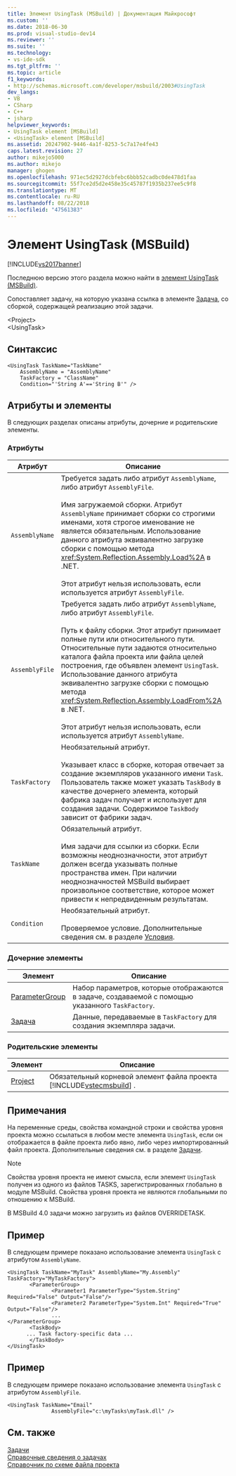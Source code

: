 ```yaml
---
title: Элемент UsingTask (MSBuild) | Документация Майкрософт
ms.custom: ''
ms.date: 2018-06-30
ms.prod: visual-studio-dev14
ms.reviewer: ''
ms.suite: ''
ms.technology:
- vs-ide-sdk
ms.tgt_pltfrm: ''
ms.topic: article
f1_keywords:
- http://schemas.microsoft.com/developer/msbuild/2003#UsingTask
dev_langs:
- VB
- CSharp
- C++
- jsharp
helpviewer_keywords:
- UsingTask element [MSBuild]
- <UsingTask> element [MSBuild]
ms.assetid: 20247902-9446-4a1f-8253-5c7a17e4fe43
caps.latest.revision: 27
author: mikejo5000
ms.author: mikejo
manager: ghogen
ms.openlocfilehash: 971ec5d2927dcbfebc6bbb52cadbc0de478d1faa
ms.sourcegitcommit: 55f7ce2d5d2e458e35c45787f1935b237ee5c9f8
ms.translationtype: MT
ms.contentlocale: ru-RU
ms.lasthandoff: 08/22/2018
ms.locfileid: "47561383"
---
```

# <a name="usingtask-element-msbuild"></a>Элемент UsingTask (MSBuild)
[!INCLUDE[vs2017banner](../includes/vs2017banner.md)]

Последнюю версию этого раздела можно найти в [элемент UsingTask (MSBuild)](https://docs.microsoft.com/visualstudio/msbuild/usingtask-element-msbuild).  
  
  
Сопоставляет задачу, на которую указана ссылка в элементе [Задача](../msbuild/task-element-msbuild.md), со сборкой, содержащей реализацию этой задачи.  
  
 \<Project>  
 \<UsingTask>  
  
## <a name="syntax"></a>Синтаксис  
  
```  
<UsingTask TaskName="TaskName"  
    AssemblyName = "AssemblyName"   
    TaskFactory = "ClassName"  
    Condition="'String A'=='String B'" />  
```  
  
## <a name="attributes-and-elements"></a>Атрибуты и элементы  
 В следующих разделах описаны атрибуты, дочерние и родительские элементы.  
  
### <a name="attributes"></a>Атрибуты  
  
|Атрибут|Описание|  
|---------------|-----------------|  
|`AssemblyName`|Требуется задать либо атрибут `AssemblyName`, либо атрибут `AssemblyFile`.<br /><br /> Имя загружаемой сборки. Атрибут `AssemblyName` принимает сборки со строгими именами, хотя строгое именование не является обязательным. Использование данного атрибута эквивалентно загрузке сборки с помощью метода <xref:System.Reflection.Assembly.Load%2A> в .NET.<br /><br /> Этот атрибут нельзя использовать, если используется атрибут `AssemblyFile`.|  
|`AssemblyFile`|Требуется задать либо атрибут `AssemblyName`, либо атрибут `AssemblyFile`.<br /><br /> Путь к файлу сборки. Этот атрибут принимает полные пути или относительного пути. Относительные пути задаются относительно каталога файла проекта или файла целей построения, где объявлен элемент `UsingTask`. Использование данного атрибута эквивалентно загрузке сборки с помощью метода <xref:System.Reflection.Assembly.LoadFrom%2A> в .NET.<br /><br /> Этот атрибут нельзя использовать, если используется атрибут `AssemblyName`.|  
|`TaskFactory`|Необязательный атрибут.<br /><br /> Указывает класс в сборке, которая отвечает за создание экземпляров указанного имени `Task`.  Пользователь также может указать `TaskBody` в качестве дочернего элемента, который фабрика задач получает и использует для создания задачи. Содержимое `TaskBody` зависит от фабрики задач.|  
|`TaskName`|Обязательный атрибут.<br /><br /> Имя задачи для ссылки из сборки. Если возможны неоднозначности, этот атрибут должен всегда указывать полные пространства имен. При наличии неоднозначностей MSBuild выбирает произвольное соответствие, которое может привести к непредвиденным результатам.|  
|`Condition`|Необязательный атрибут.<br /><br /> Проверяемое условие. Дополнительные сведения см. в разделе [Условия](../msbuild/msbuild-conditions.md).|  
  
### <a name="child-elements"></a>Дочерние элементы  
  
|Элемент|Описание|  
|-------------|-----------------|  
|[ParameterGroup](../msbuild/parametergroup-element.md)|Набор параметров, которые отображаются в задаче, создаваемой с помощью указанного `TaskFactory`.|  
|[Задача](../msbuild/task-element-msbuild.md)|Данные, передаваемые в `TaskFactory` для создания экземпляра задачи.|  
  
### <a name="parent-elements"></a>Родительские элементы  
  
|Элемент|Описание|  
|-------------|-----------------|  
|[Project](../msbuild/project-element-msbuild.md)|Обязательный корневой элемент файла проекта [!INCLUDE[vstecmsbuild](../includes/vstecmsbuild-md.md)] .|  
  
## <a name="remarks"></a>Примечания  
 На переменные среды, свойства командной строки и свойства уровня проекта можно ссылаться в любом месте элемента `UsingTask`, если он отображается в файле проекта либо явно, либо через импортированный файл проекта. Дополнительные сведения см. в разделе [Задачи](../msbuild/msbuild-tasks.md).  
  
> [!NOTE]
>  Свойства уровня проекта не имеют смысла, если элемент `UsingTask` получен из одного из файлов TASKS, зарегистрированных глобально в модуле MSBuild. Свойства уровня проекта не являются глобальными по отношению к MSBuild.  
  
 В MSBuild 4.0 задачи можно загрузить из файлов OVERRIDETASK.  
  
## <a name="example"></a>Пример  
 В следующем примере показано использование элемента `UsingTask` с атрибутом `AssemblyName`.  
  
```  
<UsingTask TaskName="MyTask" AssemblyName="My.Assembly" TaskFactory="MyTaskFactory">  
       <ParameterGroup>  
              <Parameter1 ParameterType="System.String" Required="False" Output="False"/>  
              <Parameter2 ParameterType="System.Int" Required="True" Output="False"/>  
              ...  
</ParameterGroup>  
       <TaskBody>  
      ... Task factory-specific data ...  
       </TaskBody>  
</UsingTask>  
```  
  
## <a name="example"></a>Пример  
 В следующем примере показано использование элемента `UsingTask` с атрибутом `AssemblyFile`.  
  
```  
<UsingTask TaskName="Email"  
              AssemblyFile="c:\myTasks\myTask.dll" />  
```  
  
## <a name="see-also"></a>См. также  
 [Задачи](../msbuild/msbuild-tasks.md)   
 [Справочные сведения о задачах](../msbuild/msbuild-task-reference.md)   
 [Справочник по схеме файла проекта](../msbuild/msbuild-project-file-schema-reference.md)



